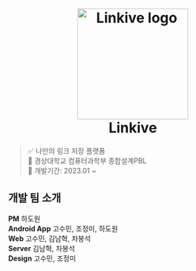 <h1 align="center">
  <img alt="Linkive logo" src="https://user-images.githubusercontent.com/76805879/229301824-3f774e24-ceec-4444-a660-d5daf4c4bb22.png" width="224px"/><br/>
  Linkive
</h1>

> ✅ 나만의 링크 저장 플랫폼  
> 🏢 경상대학교 컴퓨터과학부 종합설계PBL  
> 📅 개발기간: 2023.01 ~  
  
## 개발 팀 소개
**PM** 하도원  
**Android App** 고수민, 조정미, 하도원  
**Web** 고수민, 김남혁, 차봉석  
**Server** 김남혁, 차봉석  
**Design** 고수민, 조정미  

